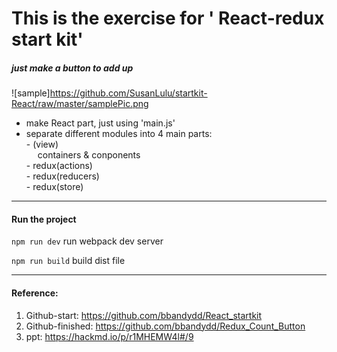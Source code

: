 # This is the exercise for ' React-redux start kit'

##### just make a button to add up 
![sample]https://github.com/SusanLulu/startkit-React/raw/master/samplePic.png

- make React part, just using 'main.js'
- separate different modules into 4 main parts: 
</br>- (view)
</br>&emsp;   containers & conponents
</br>- redux(actions)
</br>- redux(reducers)
</br>- redux(store)
---------------
#### Run the project

`npm run dev` run webpack dev server

`npm run build` build dist file

-----------------

#### Reference:
1. Github-start: https://github.com/bbandydd/React_startkit
2. Github-finished: https://github.com/bbandydd/Redux_Count_Button
3. ppt: https://hackmd.io/p/r1MHEMW4l#/9
